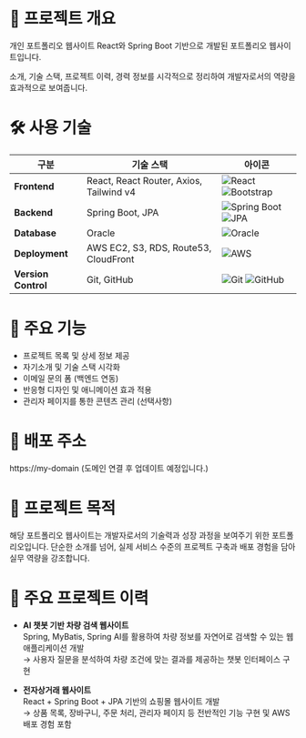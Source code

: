 # 🧾 프로젝트 개요
개인 포트폴리오 웹사이트
React와 Spring Boot 기반으로 개발된 포트폴리오 웹사이트입니다.

소개, 기술 스택, 프로젝트 이력, 경력 정보를 시각적으로 정리하여 개발자로서의 역량을 효과적으로 보여줍니다.


# 🛠️ 사용 기술

| 구분           | 기술 스택                                      | 아이콘 |
|----------------|------------------------------------------------|--------|
| **Frontend**   | React, React Router, Axios, Tailwind v4         | ![React](https://img.shields.io/badge/React-20232A?style=flat&logo=react&logoColor=61DAFB) ![Bootstrap](https://img.shields.io/badge/Bootstrap-563D7C?style=flat&logo=bootstrap&logoColor=white) |
| **Backend**    | Spring Boot, JPA                               | ![Spring Boot](https://img.shields.io/badge/Spring_Boot-6DB33F?style=flat&logo=springboot&logoColor=white) ![JPA](https://img.shields.io/badge/JPA-007396?style=flat&logo=hibernate&logoColor=white) |
| **Database**   | Oracle                                         | ![Oracle](https://img.shields.io/badge/Oracle-F80000?style=flat&logo=oracle&logoColor=white) |
| **Deployment** | AWS EC2, S3, RDS, Route53, CloudFront          | ![AWS](https://img.shields.io/badge/AWS-232F3E?style=flat&logo=amazonaws&logoColor=white) |
| **Version Control** | Git, GitHub                               | ![Git](https://img.shields.io/badge/Git-F05032?style=flat&logo=git&logoColor=white) ![GitHub](https://img.shields.io/badge/GitHub-181717?style=flat&logo=github&logoColor=white) |


# 📌 주요 기능
- 프로젝트 목록 및 상세 정보 제공
- 자기소개 및 기술 스택 시각화
- 이메일 문의 폼 (백엔드 연동)
- 반응형 디자인 및 애니메이션 효과 적용
- 관리자 페이지를 통한 콘텐츠 관리 (선택사항)


# 🚀 배포 주소
https://my-domain
(도메인 연결 후 업데이트 예정입니다.)


# 📂 프로젝트 목적
해당 포트폴리오 웹사이트는 개발자로서의 기술력과 성장 과정을 보여주기 위한 포트폴리오입니다.
단순한 소개를 넘어, 실제 서비스 수준의 프로젝트 구축과 배포 경험을 담아 실무 역량을 강조합니다.


# 📂 주요 프로젝트 이력

- **AI 챗봇 기반 차량 검색 웹사이트**  
  Spring, MyBatis, Spring AI를 활용하여 차량 정보를 자연어로 검색할 수 있는 웹 애플리케이션 개발  
  → 사용자 질문을 분석하여 차량 조건에 맞는 결과를 제공하는 챗봇 인터페이스 구현

- **전자상거래 웹사이트**  
  React + Spring Boot + JPA 기반의 쇼핑몰 웹사이트 개발  
  → 상품 목록, 장바구니, 주문 처리, 관리자 페이지 등 전반적인 기능 구현 및 AWS 배포 경험 포함


